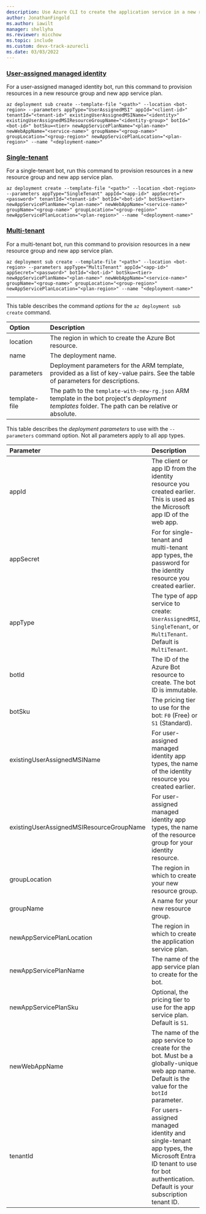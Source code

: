 ```yaml
---
description: Use Azure CLI to create the application service in a new resource group.
author: JonathanFingold
ms.author: iawilt
manager: shellyha
ms.reviewer: micchow
ms.topic: include
ms.custom: devx-track-azurecli
ms.date: 03/03/2022
---
```


### [User-assigned managed identity](#tab/userassigned)

For a user-assigned managed identity bot, run this command to provision resources in a new resource group and new app service plan.

```azurecli
az deployment sub create --template-file "<path>" --location <bot-region> --parameters appType="UserAssignedMSI" appId="<client-id>" tenantId="<tenant-id>" existingUserAssignedMSIName="<identity>" existingUserAssignedMSIResourceGroupName="<identity-group>" botId="<bot-id>" botSku=<tier> newAppServicePlanName="<plan-name>" newWebAppName="<service-name>" groupName="<group-name>" groupLocation="<group-region>" newAppServicePlanLocation="<plan-region>" --name "<deployment-name>"
```

### [Single-tenant](#tab/singletenant)

For a single-tenant bot, run this command to provision resources in a new resource group and new app service plan.

```azurecli
az deployment create --template-file "<path>" --location <bot-region> --parameters appType="SingleTenant" appId="<app-id>" appSecret="<password>" tenantId="<tenant-id>" botId="<bot-id>" botSku=<tier> newAppServicePlanName="<plan-name>" newWebAppName="<service-name>" groupName="<group-name>" groupLocation="<group-region>" newAppServicePlanLocation="<plan-region>" --name "<deployment-name>"
```

### [Multi-tenant](#tab/multitenant)

For a multi-tenant bot, run this command to provision resources in a new resource group and new app service plan.

```azurecli
az deployment sub create --template-file "<path>" --location <bot-region> --parameters appType="MultiTenant" appId="<app-id>" appSecret="<password>" botId="<bot-id>" botSku=<tier> newAppServicePlanName="<plan-name>" newWebAppName="<service-name>" groupName="<group-name>" groupLocation="<group-region>" newAppServicePlanLocation="<plan-region>" --name "<deployment-name>"
```

---

This table describes the command _options_ for the `az deployment sub create` command.

| Option        | Description                                                                                                                                        |
|:--------------|:---------------------------------------------------------------------------------------------------------------------------------------------------|
| location      | The region in which to create the Azure Bot resource.                                                                                              |
| name          | The deployment name.                                                                                                                               |
| parameters    | Deployment parameters for the ARM template, provided as a list of key-value pairs. See the table of parameters for descriptions.                   |
| template-file | The path to the `template-with-new-rg.json` ARM template in the bot project's _deployment templates_ folder. The path can be relative or absolute. |

This table describes the _deployment parameters_ to use with the `--parameters` command option.
Not all parameters apply to all app types.

| Parameter | Description |
|:-|:-|
| appId | The client or app ID from the identity resource you created earlier. This is used as the Microsoft app ID of the web app. |
| appSecret | For for single-tenant and multi-tenant app types, the password for the identity resource you created earlier. |
| appType | The type of app service to create: `UserAssignedMSI`, `SingleTenant`, or `MultiTenant`. Default is `MultiTenant`. |
| botId | The ID of the Azure Bot resource to create. The bot ID is immutable. |
| botSku | The pricing tier to use for the bot: `F0` (Free) or `S1` (Standard). |
| existingUserAssignedMSIName | For user-assigned managed identity app types, the name of the identity resource you created earlier. |
| existingUserAssignedMSIResourceGroupName | For user-assigned managed identity app types, the name of the resource group for your identity resource. |
| groupLocation | The region in which to create your new resource group. |
| groupName | A name for your new resource group. |
| newAppServicePlanLocation | The region in which to create the application service plan. |
| newAppServicePlanName | The name of the app service plan to create for the bot. |
| newAppServicePlanSku | Optional, the pricing tier to use for the app service plan. Default is `S1`. |
| newWebAppName | The name of the app service to create for the bot. Must be a globally-unique web app name. Default is the value for the `botId` parameter. |
| tenantId | For users-assigned managed identity and single-tenant app types, the Microsoft Entra ID tenant to use for bot authentication. Default is your subscription tenant ID. |
